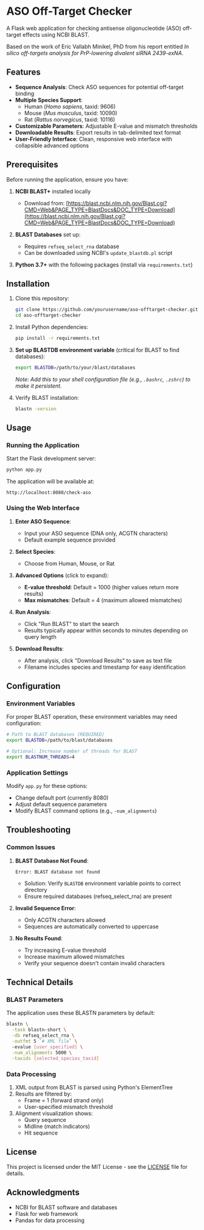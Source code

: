 # ASO Off-Target Checker

A Flask web application for checking antisense oligonucleotide (ASO) off-target effects using NCBI BLAST.

Based on the work of Eric Vallabh Minikel, PhD from his report entitled *In silico off-targets analysis for PrP-lowering divalent siRNA 2439-exNA*.

## Features

- **Sequence Analysis**: Check ASO sequences for potential off-target binding
- **Multiple Species Support**: 
  - Human (*Homo sapiens*, taxid: 9606)
  - Mouse (*Mus musculus*, taxid: 10090)
  - Rat (*Rattus norvegicus*, taxid: 10116)
- **Customizable Parameters**: Adjustable E-value and mismatch thresholds
- **Downloadable Results**: Export results in tab-delimited text format
- **User-Friendly Interface**: Clean, responsive web interface with collapsible advanced options

## Prerequisites

Before running the application, ensure you have:

1. **NCBI BLAST+** installed locally
   - Download from: [https://blast.ncbi.nlm.nih.gov/Blast.cgi?CMD=Web&PAGE_TYPE=BlastDocs&DOC_TYPE=Download](https://blast.ncbi.nlm.nih.gov/Blast.cgi?CMD=Web&PAGE_TYPE=BlastDocs&DOC_TYPE=Download)
   
2. **BLAST Databases** set up:
   - Requires `refseq_select_rna` database
   - Can be downloaded using NCBI's `update_blastdb.pl` script

3. **Python 3.7+** with the following packages (install via `requirements.txt`)

## Installation

1. Clone this repository:
   ```bash
   git clone https://github.com/yourusername/aso-offtarget-checker.git
   cd aso-offtarget-checker
   ```

2. Install Python dependencies:
   ```bash
   pip install -r requirements.txt
   ```

3. **Set up BLASTDB environment variable** (critical for BLAST to find databases):
   ```bash
   export BLASTDB=/path/to/your/blast/databases
   ```
   *Note: Add this to your shell configuration file (e.g., `.bashrc`, `.zshrc`) to make it persistent.*

4. Verify BLAST installation:
   ```bash
   blastn -version
   ```

## Usage

### Running the Application

Start the Flask development server:
```bash
python app.py
```

The application will be available at:
```
http://localhost:8080/check-aso
```

### Using the Web Interface

1. **Enter ASO Sequence**:
   - Input your ASO sequence (DNA only, ACGTN characters)
   - Default example sequence provided

2. **Select Species**:
   - Choose from Human, Mouse, or Rat

3. **Advanced Options** (click to expand):
   - **E-value threshold**: Default = 1000 (higher values return more results)
   - **Max mismatches**: Default = 4 (maximum allowed mismatches)

4. **Run Analysis**:
   - Click "Run BLAST" to start the search
   - Results typically appear within seconds to minutes depending on query length

5. **Download Results**:
   - After analysis, click "Download Results" to save as text file
   - Filename includes species and timestamp for easy identification

## Configuration

### Environment Variables

For proper BLAST operation, these environment variables may need configuration:

```bash
# Path to BLAST databases (REQUIRED)
export BLASTDB=/path/to/blast/databases

# Optional: Increase number of threads for BLAST
export BLASTNUM_THREADS=4
```

### Application Settings

Modify `app.py` for these options:

- Change default port (currently 8080)
- Adjust default sequence parameters
- Modify BLAST command options (e.g., `-num_alignments`)

## Troubleshooting

### Common Issues

1. **BLAST Database Not Found**:
   ```
   Error: BLAST database not found
   ```
   - Solution: Verify `BLASTDB` environment variable points to correct directory
   - Ensure required databases (refseq_select_rna) are present

2. **Invalid Sequence Error**:
   - Only ACGTN characters allowed
   - Sequences are automatically converted to uppercase

3. **No Results Found**:
   - Try increasing E-value threshold
   - Increase maximum allowed mismatches
   - Verify your sequence doesn't contain invalid characters

## Technical Details

### BLAST Parameters

The application uses these BLASTN parameters by default:
```bash
blastn \
  -task blastn-short \
  -db refseq_select_rna \
  -outfmt 5 `# XML file` \ 
  -evalue [user_specified] \
  -num_alignments 5000 \
  -taxids [selected_species_taxid]
```

### Data Processing

1. XML output from BLAST is parsed using Python's ElementTree
2. Results are filtered by:
   - Frame = 1 (forward strand only)
   - User-specified mismatch threshold
3. Alignment visualization shows:
   - Query sequence
   - Midline (match indicators)
   - Hit sequence

## License

This project is licensed under the MIT License - see the [LICENSE](LICENSE) file for details.

## Acknowledgments

- NCBI for BLAST software and databases
- Flask for web framework
- Pandas for data processing
